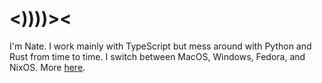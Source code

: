 # <))))><

I'm Nate. I work mainly with TypeScript but mess around with Python and Rust from time to time. I switch between MacOS, Windows, Fedora, and NixOS. More [here](https://ntedvs.com).
